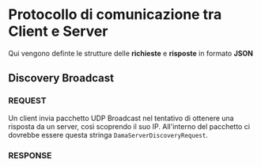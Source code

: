 # Protocollo di comunicazione tra Client e Server

Qui vengono definte le strutture delle **richieste** e **risposte** in formato **JSON**

## Discovery Broadcast

### REQUEST

Un client invia pacchetto UDP Broadcast nel tentativo di ottenere una risposta da un server, così scoprendo il suo IP.
All'interno del pacchetto ci dovrebbe essere questa stringa `DamaServerDiscoveryRequest`.

### RESPONSE


